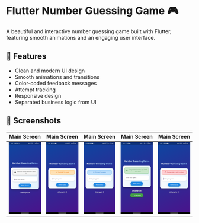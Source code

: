 # Flutter Number Guessing Game 🎮

A beautiful and interactive number guessing game built with Flutter, featuring smooth animations and an engaging user interface.

## 🎯 Features

- Clean and modern UI design
- Smooth animations and transitions
- Color-coded feedback messages
- Attempt tracking
- Responsive design
- Separated business logic from UI

## 📱 Screenshots

| Main Screen | Main Screen                                    | Main Screen | Main Screen | Main Screen |
|---|------------------------------------------------|---|---|---|
| <img src="screenshots/main.png" width="250"> | <img src="screenshots/higher.png" width="250"> | <img src="screenshots/lower.png" width="250"> | <img src="screenshots/success.png" width="250"> | <img src="screenshots/invalid_input.png" width="250"> |